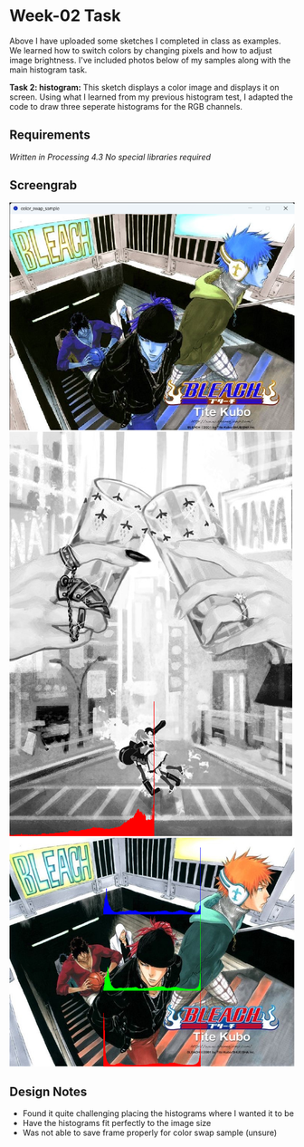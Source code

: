 # Week-02 Task
Above I have uploaded some sketches I completed in class as examples. We learned how to switch colors by changing pixels and how to adjust image brightness. I've included photos below of my samples along with the main histogram task.

**Task 2: histogram:**
This sketch displays a color image and displays it on screen. Using what I learned from my previous histogram test, I adapted the code to draw three seperate histograms for the RGB channels.

## Requirements 
*Written in Processing 4.3*
*No special libraries required*

## Screengrab
![colorswap](color_swap_sample/color_swap_sample.png)
![histogram test](nana.png)
![histogram task2](histogram-snapshot-0096.png)

## Design Notes
- Found it quite challenging placing the histograms where I wanted it to be
- Have the histograms fit perfectly to the image size
- Was not able to save frame properly for color swap sample (unsure)

